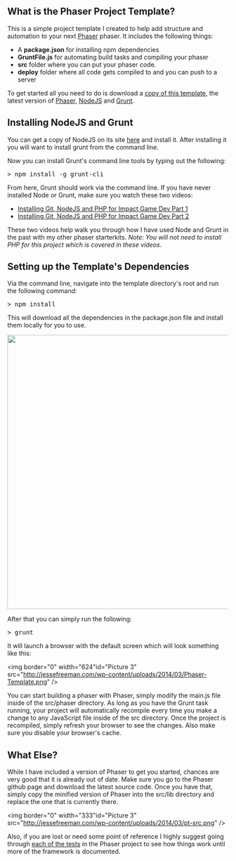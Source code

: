## What is the Phaser Project Template?

This is a simple project template I created to help add structure and automation to your next [Phaser](http://phaser.io/) phaser. It includes the following things:

*   A **package.json** for installing npm dependencies
*   **GruntFile.js** for automating build tasks and compiling your phaser
*   **src** folder where you can put your phaser code.
*   **deploy** folder where all code gets compiled to and you can push to a server

To get started all you need to do is download a <a target="_blank" href="https://github.com/gamecook/phaser-template-project">copy of this template</a>, the latest version of <a target="_blank" href="https://github.com/photonstorm/phaser">Phaser</a>, [NodeJS](http://nodejs.org) and [Grunt](http://gruntjs.com/).

## Installing NodeJS and Grunt

You can get a copy of NodeJS on its site <a target="_blank" href="http://nodejs.org/">here</a> and install it. After installing it you will want to install grunt from the command line.

Now you can install Grunt's command line tools by typing out the following:

<pre lang="javascript">> npm install -g grunt-cli</pre>

From here, Grunt should work via the command line. If you have never installed Node or Grunt, make sure you watch these two videos:

* [Installing Git, NodeJS and PHP for Impact Game Dev Part 1](http://vimeo.com/78634968)
* [Installing Git, NodeJS and PHP for Impact Game Dev Part 2](http://vimeo.com/78637475)

These two videos help walk you through how I have used Node and Grunt in the past with my other phaser starterkits. *Note: You will not need to install PHP for this project which is covered in these videos*.


## Setting up the Template's Dependencies

Via the command line, navigate into the template directory's root and run the following command:

<pre lang="javascript">> npm install</pre>

This will download all the dependencies in the package.json file and install them locally for you to use. 

<img border="0" width="624" id="Picture 1" src="http://jessefreeman.com/wp-content/uploads/2014/03/pt-install.png" />

After that you can simply run the following:

<pre lang="javascript">> grunt</pre>

It will launch a browser with the default screen which will look something like this:

<img border="0" width="624"id="Picture 3" src="http://jessefreeman.com/wp-content/uploads/2014/03/Phaser-Template.png" />

You can start building a phaser with Phaser, simply modify the main.js file inside of the src/phaser directory. As long as you have the Grunt task running, your project will automatically recompile every time you make a change to any JavaScript file inside of the src directory. Once the project is recompiled, simply refresh your browser to see the changes. Also make sure you disable your browser's cache.

## What Else?

While I have included a version of Phaser to get you started, chances are very good that it is already out of date. Make sure you go to the Phaser github page and download the latest source code. Once you have that, simply copy the minified version of Phaser into the src/lib directory and replace the one that is currently there.

<img border="0" width="333"id="Picture 3" src="http://jessefreeman.com/wp-content/uploads/2014/03/pt-src.png" />

Also, if you are lost or need some point of reference I highly suggest going through <a target="_blank" href="http://gametest.mobi/phaser/">each of the tests</a> in the Phaser project to see how things work until more of the framework is documented.